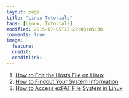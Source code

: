 ```yaml
---
layout: page
title: "Linux Tutorials"
tags: [Linux, Tutorials]
modified: 2015-07-05T13:29:03+05:30
comments: true
image:
  feature:
  credit:
  creditlink:
---
```


1. <a href="/linux/tutorials/how-to-edit-the-hosts-file-on-linux/"> How to Edit the Hosts File on Linux </a>
1. <a href="/how-to-findout-your-system-information/#linux"> How to Findout Your System Information </a>
1. <a href="/linux/tutorials/how-to-access-exfat-file-system-in-linux/"> How to Access exFAT File System in Linux </a>
